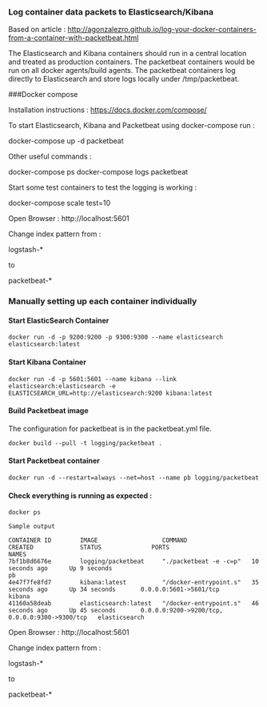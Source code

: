 ### Log container data packets to Elasticsearch/Kibana

Based on article : http://agonzalezro.github.io/log-your-docker-containers-from-a-container-with-packetbeat.html

The Elasticsearch and Kibana containers should run in a central location and treated as production containers.
The packetbeat containers would be run on all docker agents/build agents.  The packetbeat containers log directly to
Elasticsearch and store logs locally under /tmp/packetbeat.

###Docker compose

Installation instructions : https://docs.docker.com/compose/

To start Elasticsearch, Kibana and Packetbeat using docker-compose run :

docker-compose up -d packetbeat

Other useful commands :

docker-compose ps
docker-compose logs packetbeat

Start some test containers to test the logging is working :

docker-compose scale test=10

Open Browser : http://localhost:5601

Change index pattern from :

logstash-*

to

packetbeat-*

### Manually setting up each container individually

#### Start ElasticSearch Container
```
docker run -d -p 9200:9200 -p 9300:9300 --name elasticsearch elasticsearch:latest
```

#### Start Kibana Container
```
docker run -d -p 5601:5601 --name kibana --link elasticsearch:elasticsearch -e ELASTICSEARCH_URL=http://elasticsearch:9200 kibana:latest
```

#### Build Packetbeat image 

The configuration for packetbeat is in the packetbeat.yml file.

```
docker build --pull -t logging/packetbeat .
```

#### Start Packetbeat container
```
docker run -d --restart=always --net=host --name pb logging/packetbeat
```

#### Check everything is running as expected :
```
docker ps

Sample output

CONTAINER ID        IMAGE                  COMMAND                  CREATED             STATUS              PORTS                                            NAMES
7bf1b8d6676e        logging/packetbeat     "./packetbeat -e -c=p"   10 seconds ago      Up 9 seconds                                                         pb
4e47f7fe8fd7        kibana:latest          "/docker-entrypoint.s"   35 seconds ago      Up 34 seconds       0.0.0.0:5601->5601/tcp                           kibana
41160a58deab        elasticsearch:latest   "/docker-entrypoint.s"   46 seconds ago      Up 45 seconds       0.0.0.0:9200->9200/tcp, 0.0.0.0:9300->9300/tcp   elasticsearch

```

Open Browser : http://localhost:5601

Change index pattern from :

logstash-*

to

packetbeat-*

